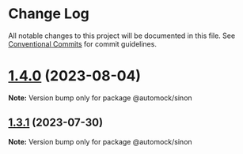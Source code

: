 # Change Log

All notable changes to this project will be documented in this file.
See [Conventional Commits](https://conventionalcommits.org) for commit guidelines.

# [1.4.0](https://github.com/automock/automock/compare/@automock/sinon@1.3.1...@automock/sinon@1.4.0) (2023-08-04)

**Note:** Version bump only for package @automock/sinon





## [1.3.1](https://github.com/automock/automock/compare/@automock/sinon@1.3.0...@automock/sinon@1.3.1) (2023-07-30)

**Note:** Version bump only for package @automock/sinon
